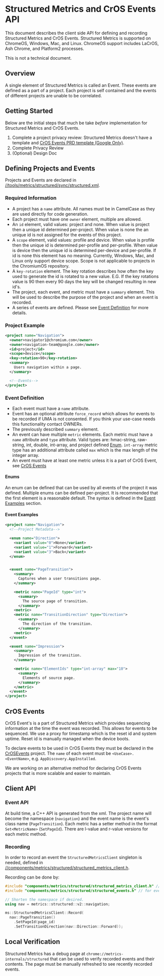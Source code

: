 # Structured Metrics and CrOS Events API

This document describes the client side API for defining and recording Structured Metrics and CrOS Events. Structured Metrics is supported on ChromeOS, Windows, Mac, and Linux. ChromeOS support includes LaCrOS, Ash Chrome, and Platform2 processes.

This is not a technical document.

## Overview
A single element of Structured Metrics is called an Event. These events are defined as a part of a project. Each project is self contained and the events of different projects are unable to be correlated.

## Getting Started
Below are the initial steps that much be take *before* implementation for Structured Metrics and CrOS Events.
1. Complete a project privacy review: Structured Metrics doesn't have a template and [CrOS Events PRD template (Google Only)](https://docs.google.com/document/d/1NywDfiLq0NVy0xyjl68r3ibfovETIguQPLp3-dI2KLo/edit?usp=sharing&resourcekey=0-J2YNtLAZ2r2j35qxqtqSxg).
2. Complete Privacy Review
3. (Optional) Design Doc

## Defining Projects and Events
Projects and Events are declared in [//tools/metrics/structured/sync/structured.xml](https://source.chromium.org/chromium/chromium/src/+/main:tools/metrics/structured/sync/structured.xml).

### Required Information
* A project has a `name` attribute. All names must be in CamelCase as they are used directly for code generation.
* Each project must have one `owner` element, multiple are allowed.
* An `id` element, valid values: project and none. When value is project then a unique id determined per-project. When value is none the an unique id is not assigned for the events of this project.
* A `scope` element, valid values: profile and device. When value is profile then the unique id is determined per-profile and per-profile. When value is device then the unique id is determined per-device and per-profile. If id is none this element has no meaning. Currently, Windows, Mac, and Linux only support device scope. Scope is not applicable to projects in the ChromiumOS repository.
* A `key-rotation` element. The key rotation describes how often the key used to generate the id is rotated to a new value. E.G. If the key rotations value is 90 then every 90 days the key will be changed resulting in new id's.
* The project, each event, and metric must have a `summary` element. This will be used to describe the purpose of the project and when an event is recorded.
* A series of events are defined. Please see [Event Definition](#event-definition) for more details.


### Project Example
```xml
<project name="Navigation">
  <owner>navigator1@chromium.com</owner>
  <owner>navigation-team@google.com</owner>
  <id>project</id>
  <scope>device</scope>
  <key-rotation>90</key-rotation>
  <summary>
    Users navigation within a page.
  </summary>

  <!--Events-->
</project>
```

### Event Definition
* Each event must have a `name` attribute.
* Event has an optional attribute `force_record` which allows for events to be recorded if UMA is not consented. If you think your use-case needs this functionality contact OWNERs.
* The previously described `summary` element.
* An event can have multiple `metric` elements. Each metric must have a `name` attribute and `type` attribute. Valid types are: hmac-string, raw-string, int, double, int-array, and project defined [Enum](#enums). `int-array` metric type has an additional attribute called `max` which is the max length of the integer array.
* An event must have at least one metric unless it is a part of CrOS Event, see [CrOS Events](#cros-events)

#### Enums
An enum can be defined that can be used by all events of the project it was defined. Multiple enums can be defined per-project. It is recommended that the first element is a reasonable default. The syntax is defined in the [Event Examples](#event-examples) section.

#### Event Examples
```xml
<project name="Navigation">
  <!--Project Metadata-->

  <enum name="Direction">
    <variant value="0">None</variant>
    <variant value="1">Forward</variant>
    <variant value="3">Back</variant>
  </enum>


  <event name="PageTransition">
    <summary>
      Captures when a user transitions page.
    </summary>

    <metric name="PageId" type="int">
      <summary>
        The source page of transition.
      </summary>
    <metric>
    <metric name="TransitionDirection" type="Direction">
      <summary>
        The direction of the transition.
      </summary>
    <metric>
  </event>

  <event name="Impression">
    <summary>
      Impression of the transition.
    </summary>

    <metric name="ElementIds" type="int-array" max="10">
      <summary>
        Elements of source page.
      </summary>
    </metric>
  </event>
</project>
```

## CrOS Events
CrOS Event's is a part of Structured Metrics which provides sequencing information at the time the event was recorded. This allows for events to be sequenced. We use a proxy for timestamp which is the reset id and system uptime. Reset id is manually managed when the device boots.

To declare events to be used in CrOS Events they must be declared in the [CrOSEvents](https://source.chromium.org/chromium/chromium/src/+/main:tools/metrics/structured/sync/structured.xml) project. The `name` of each event must be `<UseCase>.<EventName>`, e.g. `AppDiscovery.AppInstalled`.

We are working on an alternative method for declaring CrOS Events projects that is more scalable and easier to maintain.

## Client API

### Event API
At build time, a C++ API is generated from the xml. The project name will become the namespace (`navigation`) and the event name is the event's class name (`PageTransition`). Each metric has a setter method in the format `Set<MetricName>` (`SetPageId`). There are l-value and r-value versions for each metric method.

### Recording
In order to record an event the `StructuredMetricsClient` singleton is needed, defined in [//components/metrics/structured/structured_metrics_client.h](https://source.chromium.org/chromium/chromium/src/+/main:components/metrics/structured/structured_metrics_client.h).

Recording can be done by:

```cpp
#include "components/metrics/structured/structured_metrics_client.h" // for StructuredMetricsClient
#include "components/metrics/structured/structured_events.h" // for event definitions

// Shorten the namespace if desired.
using nav = metrics::structured::v2::navigation;

ms::StructuredMetricsClient::Record(
  nav::PageTransition()
    .SetPageId(page_id)
    .SetTransitionDirection(nav::Direction::Forward));
```

## Local Verification
Structured Metrics has a debug page at `chrome://metrics-internals/structured` that can be used to verify recorded events and their contents. The page must be manually refreshed to see recently recorded events.

<!-- TODO: Expand with image and additional functionality -->

<!-- TODO: Maybe add documentation about basic server side processing -->
